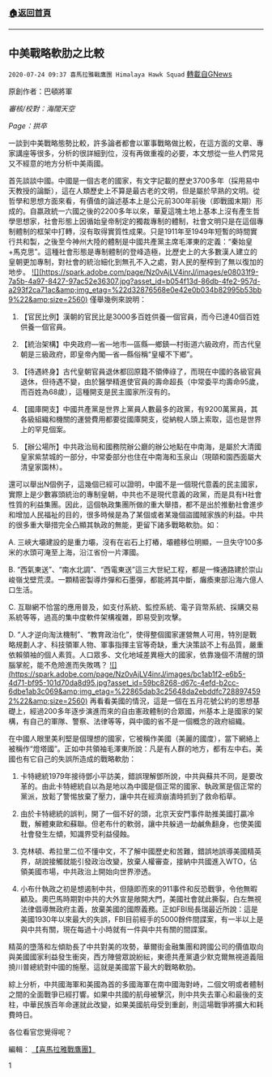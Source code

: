 ###  [:house:返回首頁](https://github.com/ourhimalayas/txt)
---

## 中美戰略軟肋之比較
`2020-07-24 09:37 喜馬拉雅戰鷹團 Himalaya Hawk Squad` [轉載自GNews](https://gnews.org/zh-hant/274883/)

原創作者：巴頓將軍

*審核/校對：海闊天空*

*Page：拱卒*

一談到中美戰略態勢比較，許多論者都會以軍事戰略做比較，在這方面的文章、專家講座等很多，分析的很詳細到位，沒有再做重複的必要，本文想從一些人們常見又不經意的地方分析中美兩國。

首先談談中國。中國是一個古老的國家，有文字記載的歷史3700多年（採用易中天教授的論斷），這在人類歷史上不算是最古老的文明，但是屬於早熟的文明。從哲學和思想方面來看，有價值的論述基本上是公元前300年前後（即戰國末期）形成的。自嬴政統一六國之後的2200多年以來，華夏這塊土地上基本上沒有產生哲學思想家，社會形態上因循始皇帝制定的獨裁專制的體制，社會文明只是在這個專制體制的框架中打轉，沒有取得實質性成果。只是1911年至1949年短暫的時間實行共和製，之後至今神州大陸的體制是中國共產黨主席毛澤東的定義：“秦始皇+馬克思”。這種社會形態是專制體制的登峰造極，比歷史上的大多數漢人建立的皇朝更加專制，對社會的統治細化到無孔不入之處，對人民的壓榨到了無以復加的地步。
[!\[\](https://spark.adobe.com/page/Nz0vAjLV4inrJ/images/e08031f9-7a5b-4a97-8427-97ac52e36307.jpg?asset_id=b054f13d-86db-4fe2-957d-a293f2ca71ac&amp;img_etag=%22d32876568e0e42e0b034b82995b53bb9%22&amp;size=2560)](https://spark.adobe.com/page/Nz0vAjLV4inrJ/images/e08031f9-7a5b-4a97-8427-97ac52e36307.jpg?asset_id=b054f13d-86db-4fe2-957d-a293f2ca71ac&amp;img_etag=%22d32876568e0e42e0b034b82995b53bb9%22&amp;size=1024)
僅舉幾例來說明：

1. 【官民比例】漢朝的官民比是3000多百姓供養一個官員，而今已達40個百姓供養一個官員。

2. 【統治架構】中央政府—省—地市—區縣—鄉鎮—村街道六級政府，而古代皇朝是三級政府，即皇帝內閣—省—縣俗稱“皇權不下鄉”。

3. 【待遇終身】古代皇朝官員退休都回原籍不領俸祿了，而現在中國的各級官員退休，但待遇不變，由於醫學精進使官員的壽命超長（中常委平均壽命95歲，而百姓為68歲），這種開支是民主國家所沒有的。

4. 【國庫開支】中國共產黨是世界上黨員人數最多的政黨，有9200萬黨員，其各級組織和機關的運營費用都要從國庫開支，從納稅人頭上索取，這也是世界上的罕見個案。

5. 【辦公場所】中共政治局和國務院辦公廳的辦公地點在中南海，是屬於大清國皇家紫禁城的一部分，中常委部分也住在中南海和玉泉山（現頤和園西面屬大清皇家園林）。

還可以舉出N個例子，這幾個已經可以證明，中國不是一個現代意義的民主國家，實際上是少數寡頭統治的專制皇朝，中共也不是現代意義的政黨，而是具有H社會性質的利益集團。因此，這個執政集團所做的重大舉措，都不是出於推動社會進步和增加人民福祉的目的，很多時候是為了某個或者某幾個盜國賊家族的利益。中共的很多重大舉措完全凸顯其執政的無能，更留下諸多戰略軟肋。如：

A. 三峽大壩建設的是重力壩，沒有在岩石上打樁，壩體移位明顯，一旦失守100多米的水頭可淹至上海，沿江省份一片澤國。

B. “西氣東送”、“南水北調”、“西電東送”這三大世紀工程，都是一條通路建於崇山峻嶺戈壁荒漠。一顆精密製導炸彈和石墨彈，都能將其中斷，癱瘓東部沿海六億人口生活。

C. 互聯網不恰當的應用普及，如支付系統、監控系統、電子貨幣系統、採購交易系統等等，過高的集中度軟件架構複雜，即易受到攻擊。

D. “人才逆向淘汰機制”、“教育政治化”，使得整個國家運營無人可用，特別是戰略規劃人才、科技領軍人物、軍事指揮主官等奇缺，重大決策談不上有品質，嚴重依賴領袖的個人素質。人口眾多、文化地域差異極大的國家，依靠幾個不清醒的頭腦掌舵，能不危險進而失敗嗎？
[!\[\](https://spark.adobe.com/page/Nz0vAjLV4inrJ/images/bc1ab1f2-e6b5-4d71-bf95-101d70da8d95.jpg?asset_id=59bc8268-d67c-4efd-b2cc-6dbe1ab3c069&amp;img_etag=%22865dab3c25648da2ebddfc7288974592%22&amp;size=2560)](https://spark.adobe.com/page/Nz0vAjLV4inrJ/images/bc1ab1f2-e6b5-4d71-bf95-101d70da8d95.jpg?asset_id=59bc8268-d67c-4efd-b2cc-6dbe1ab3c069&amp;img_etag=%22865dab3c25648da2ebddfc7288974592%22&amp;size=1024)
再看看美國的情況，這是一個在五月花號公約的思想基礎上，經過200多年逐步演進而來的自由憲政體制的合眾國，州基本上是國家的架構，有自己的軍隊、警察、法律等等，與中國的省不是一個概念的政府組織。

在中國人眼里美利堅是個理想的國家，它被稱作美國（美麗的國度），當下網絡上被稱作“燈塔國”。正如中共領袖毛澤東所說：凡是有人群的地方，都有左中右。美國也有它自己的失誤所造成的戰略軟肋：

1. 卡特總統1979年接待鄧小平訪美，錯誤理解鄧所說，中共與蘇共不同，是要改革的。由此卡特總統自以為是地以為中國是個正常的國家、執政黨是個正常的黨派，放鬆了警惕放棄了壓力，讓中共在經濟崩潰時抓到了救命稻草。

2. 由於卡特總統的誤判，開了一個不好的頭，北京天安門事件助推美國打贏冷戰，解體東歐和蘇聯。但老布什的軟弱，讓中共躲過一劫鹹魚翻身，也使美國社會發生左傾，知識界受利益侵蝕。

3. 克林頓、希拉里二位不懂中文，不了解中國歷史和苦難，錯誤地誤導美國精英界，胡說接觸就能引發政治改變，放棄人權審查，接納中共國進入WTO，佔領美國市場，中共政治上開始向世界滲透。

4. 小布什執政之初是想遏制中共，但隨即而來的911事件和反恐戰爭，令他無暇顧及。奧巴馬時期對中共的大外宣是敞開大門，美國社會就此撕裂，白左無視法律倡導無政府主義，放棄美國的國際義務。正如FBI局長瑞最近所說：這是美國1930年以來最大的失誤，FBI目前經手的5000餘件間諜案，有一半以上是與中共有關，現在每過十小時就有一件與中共有關的間諜案。

精英的墮落和左傾助長了中共對美的攻勢，華爾街金融集團和跨國公司的價值取向與美國國家利益發生衝突，西方陣營眾說紛紜，東德共產黨遺少默克爾無視道義阻撓川普總統對中國的施壓。這就是美國當下最大的戰略軟肋。

綜上分析，中共國海軍和美國為首的多國海軍在南中國海對峙，二個文明或者體制之間的全面戰爭已經打響。如果中共國的航母被擊沉，則中共失去軍心和最後的支柱，中華民族百年命運就此改變，如果美國航母受到重創，則這場戰爭將擴大和耗費時日。

各位看官您覺得呢？

編輯： [【喜馬拉雅戰鷹團】](https://spark.adobe.com/page/Nz0vAjLV4inrJ/)

1
